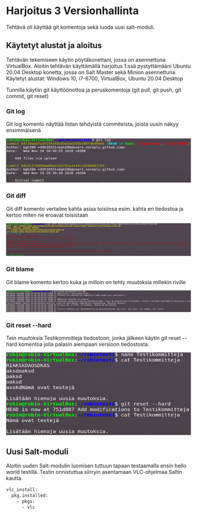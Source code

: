 # Harjoitus 3 Versionhallinta
Tehtävä oli käyttää git komentoja sekä luoda uusi salt-moduli.

## Käytetyt alustat ja aloitus
Tehtävän tekemiseen käytin pöytäkonettani, jossa on asennettuna VirtualBox. Aloitin tehtävän käyttämällä harjoitus 1:ssä pystyttämääni Ubuntu 20.04 Desktop konetta, jossa on Salt Master sekä Minion asennettuna. Käytetyt alustat:
Windows 10, i7-6700, VirtualBox, Ubuntu 20.04 Desktop

Tunnilla käytiin git käyttöönottoa ja peruskomentoja (git pull, git push, git commit, git reset)

### Git log
Git log komento näyttää listan tehdyistä commiteista, joista uusin näkyy ensimmäisenä

![Git log](https://raw.githubusercontent.com/bgh286/palvelinhallinta/main/git_log.PNG)

### Git diff
Git diff komento vertailee kahta asiaa toisiinsa esim. kahta eri tiedostoa ja kertoo miten ne eroavat toisistaan

![Git diff](https://raw.githubusercontent.com/bgh286/palvelinhallinta/main/git_diff.PNG)

### Git blame
Git blame komento kertoo kuka ja milloin on tehty muutoksia millekin riville

![Git Blame](https://raw.githubusercontent.com/bgh286/palvelinhallinta/main/git_blame.PNG)

### Git reset --hard
Tein muutoksia Testikommitteja tiedostoon, jonka jälkeen käytin git reset --hard komentoa jolla palasin aiempaan versioon tiedostosta.

![Git reset](https://raw.githubusercontent.com/bgh286/palvelinhallinta/main/git_reset.PNG)

## Uusi Salt-moduli

Aloitin uuden Salt-modulin luomisen tuttuun tapaan testaamalla ensin hello world testillä. Testin onnistuttua siirryin asentamaan VLC-ohjelmaa Saltin kautta.

```
vlc_install:
  pkg.installed:
    - pkgs:
      - vlc
```
